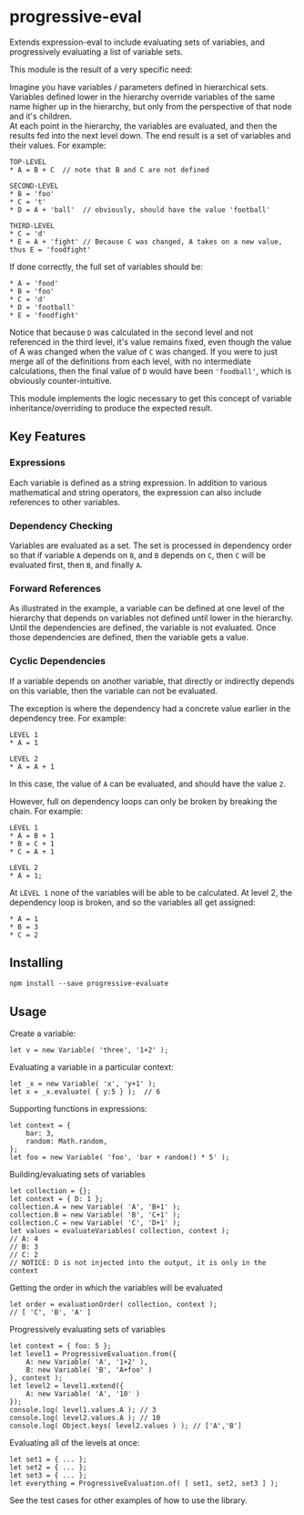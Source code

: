 # progressive-eval
Extends expression-eval to include evaluating sets of variables, and 
progressively evaluating a list of variable sets.

This module is the result of a very specific need:

Imagine you have variables / parameters defined in hierarchical sets.  Variables 
defined lower in the hierarchy override variables of the same name higher up in 
the hierarchy, but only from the perspective of that node and it's children.  
At each point in the hierarchy, the variables are evaluated, and then the 
results fed into the next level down.  The end result is a set of variables and 
their values.  For example:

    TOP-LEVEL
    * A = B + C  // note that B and C are not defined
    
    SECOND-LEVEL
    * B = 'foo'
    * C = 't'
    * D = A + 'ball'  // obviously, should have the value 'football'

    THIRD-LEVEL
    * C = 'd'
    * E = A + 'fight' // Because C was changed, A takes on a new value, thus E = 'foodfight'

If done correctly, the full set of variables should be:

    * A = 'food'
    * B = 'foo'
    * C = 'd'
    * D = 'football'
    * E = 'foodfight'

Notice that because `D` was calculated in the second level and not referenced in
the third level, it's value remains fixed, even though the value of A was
changed when the value of `C` was changed.  If you were to just merge all of the 
definitions from each level, with no intermediate calculations, then the final 
value of `D` would have been `'foodball'`, which is obviously counter-intuitive.

This module implements the logic necessary to get this concept of variable
inheritance/overriding to produce the expected result.

## Key Features

### Expressions

Each variable is defined as a string expression.  In addition to various
mathematical and string operators, the expression can also include references 
to other variables.  

### Dependency Checking

Variables are evaluated as a set.  The set is processed in dependency order
so that if variable `A` depends on `B`, and `B` depends on `C`, then `C` will 
be evaluated first, then `B`, and finally `A`.

### Forward References

As illustrated in the example, a variable can be defined at one level of the
hierarchy that depends on variables not defined until lower in the hierarchy.  
Until the dependencies are defined, the variable is not evaluated. Once those
dependencies are defined, then the variable gets a value.

### Cyclic Dependencies

If a variable depends on another variable, that directly or indirectly depends
on this variable, then the variable can not be evaluated.

The exception is where the dependency had a concrete value earlier in the
dependency tree.  For example:

    LEVEL 1
    * A = 1

    LEVEL 2
    * A = A + 1

In this case, the value of `A` can be evaluated, and should have the value `2`.

However, full on dependency loops can only be broken by breaking the chain.
For example:

    LEVEL 1
    * A = B + 1
    * B = C + 1
    * C = A + 1

    LEVEL 2
    * A = 1;

At `LEVEL 1` none of the variables will be able to be calculated.  At level 2, 
the dependency loop is broken, and so the variables all get assigned:

    * A = 1
    * B = 3
    * C = 2

## Installing

    npm install --save progressive-evaluate

## Usage

Create a variable:

    let v = new Variable( 'three', '1+2' );

Evaluating a variable in a particular context:

    let _x = new Variable( 'x', 'y+1' );
    let x = _x.evaluate( { y:5 } );  // 6

Supporting functions in expressions:

    let context = {
        bar: 3,
        random: Math.random,
    };
    let foo = new Variable( 'foo', 'bar + random() * 5' );

Building/evaluating sets of variables

    let collection = {};
    let context = { D: 1 };
    collection.A = new Variable( 'A', 'B+1' );
    collection.B = new Variable( 'B', 'C+1' );
    collection.C = new Variable( 'C', 'D+1' );
    let values = evaluateVariables( collection, context );
    // A: 4
    // B: 3
    // C: 2
    // NOTICE: D is not injected into the output, it is only in the context
    
Getting the order in which the variables will be evaluated

    let order = evaluationOrder( collection, context );
    // [ 'C', 'B', 'A' ]

Progressively evaluating sets of variables

    let context = { foo: 5 };
    let level1 = ProgressiveEvaluation.from({ 
        A: new Variable( 'A', '1+2' ),
        B: new Variable( 'B', 'A+foo' )
    }, context );
    let level2 = level1.extend({
        A: new Variable( 'A', '10' )
    });
    console.log( level1.values.A ); // 3
    console.log( level2.values.A ); // 10
    console.log( Object.keys( level2.values ) ); // ['A','B']

Evaluating all of the levels at once:

    let set1 = { ... };
    let set2 = { ... };
    let set3 = { ... };
    let everything = ProgressiveEvaluation.of( [ set1, set2, set3 ] );

See the test cases for other examples of how to use the library.
